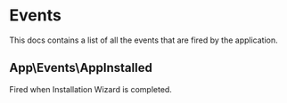 # Events

This docs contains a list of all the events that are fired by the application.

## App\Events\AppInstalled
Fired when Installation Wizard is completed.
